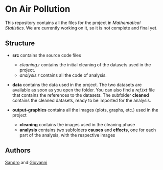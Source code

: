 # On Air Pollution

This repository contains all the files for the project in *Mathematical Statistics*. We are currently working on it, so it is not complete and final yet.

## Structure

* **src** contains the source code files
    * *cleaning.r* contains the initial cleaning of the datasets used in the project.
    * *analysis.r* contains all the code of analysis.
    
* **data** contains the data used in the project. The two datasets are available as soon as you open the folder. You can also find a *ref.txt* file that contains the references to the datasets. The subfolder **cleaned** contains the cleaned datasets, ready to be imported for the analysis.

* **output-graphics** contains all the images (plots, graphs, etc.) used in the project
    * **cleaning** contains the images used in the cleaning phase
    * **analysis** contains two subfolders **causes** and **effects**, one for each part of the analysis, with the respective images
## Authors

[Sandro](https://github.com/sandromikautadze) and [Giovanni](https://github.com/giovanni-demuri)
